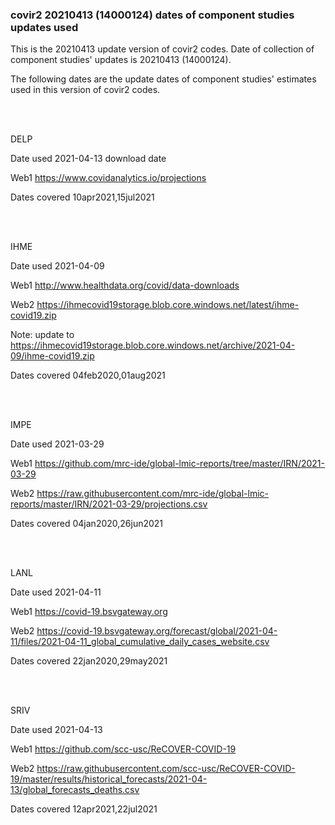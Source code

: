 
### covir2 20210413 (14000124) dates of component studies updates used

This is the 20210413 update version of covir2 codes. Date of collection of component studies' updates is 20210413 (14000124).

The following dates are the update dates of component studies' estimates used in this version of covir2 codes.


<br/><br/>

DELP 

Date used 2021-04-13 download date 

Web1 https://www.covidanalytics.io/projections 

Dates covered 10apr2021,15jul2021

<br/><br/>

IHME 

Date used 2021-04-09 

Web1 http://www.healthdata.org/covid/data-downloads 

Web2 https://ihmecovid19storage.blob.core.windows.net/latest/ihme-covid19.zip  

Note: update to https://ihmecovid19storage.blob.core.windows.net/archive/2021-04-09/ihme-covid19.zip

Dates covered 04feb2020,01aug2021

<br/><br/>

IMPE

Date used 2021-03-29

Web1 https://github.com/mrc-ide/global-lmic-reports/tree/master/IRN/2021-03-29

Web2 https://raw.githubusercontent.com/mrc-ide/global-lmic-reports/master/IRN/2021-03-29/projections.csv

Dates covered 04jan2020,26jun2021

<br/><br/>

LANL

Date used 2021-04-11

Web1 https://covid-19.bsvgateway.org

Web2 https://covid-19.bsvgateway.org/forecast/global/2021-04-11/files/2021-04-11_global_cumulative_daily_cases_website.csv 

Dates covered 22jan2020,29may2021

<br/><br/>

SRIV

Date used 2021-04-13

Web1 https://github.com/scc-usc/ReCOVER-COVID-19 

Web2 https://raw.githubusercontent.com/scc-usc/ReCOVER-COVID-19/master/results/historical_forecasts/2021-04-13/global_forecasts_deaths.csv 

Dates covered 12apr2021,22jul2021


